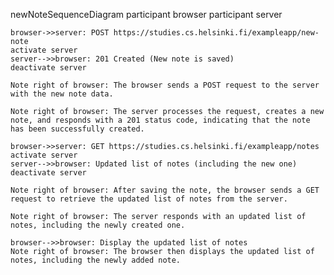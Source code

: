 newNoteSequenceDiagram
    participant browser
    participant server
    
    browser->>server: POST https://studies.cs.helsinki.fi/exampleapp/new-note
    activate server
    server-->>browser: 201 Created (New note is saved)
    deactivate server

    Note right of browser: The browser sends a POST request to the server with the new note data.
    
    Note right of browser: The server processes the request, creates a new note, and responds with a 201 status code, indicating that the note has been successfully created.
    
    browser->>server: GET https://studies.cs.helsinki.fi/exampleapp/notes
    activate server
    server-->>browser: Updated list of notes (including the new one)
    deactivate server
    
    Note right of browser: After saving the note, the browser sends a GET request to retrieve the updated list of notes from the server.
    
    Note right of browser: The server responds with an updated list of notes, including the newly created one.
    
    browser-->>browser: Display the updated list of notes
    Note right of browser: The browser then displays the updated list of notes, including the newly added note.
